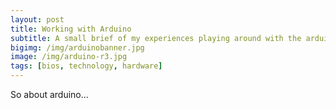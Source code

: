 ```yaml
---
layout: post
title: Working with Arduino
subtitle: A small brief of my experiences playing around with the arduino.
bigimg: /img/arduinobanner.jpg
image: /img/arduino-r3.jpg
tags: [bios, technology, hardware]
---
```


So about arduino...

